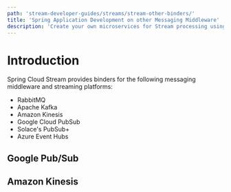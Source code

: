 ```yaml
---
path: 'stream-developer-guides/streams/stream-other-binders/'
title: 'Spring Application Development on other Messaging Middleware'
description: 'Create your own microservices for Stream processing using other messaging middleware such as Google Pub/Sub, Amazon Kinesis, and Solace JMS'
---
```


# Introduction

Spring Cloud Stream provides binders for the following messaging middleware and streaming platforms:

- RabbitMQ
- Apache Kafka
- Amazon Kinesis
- Google Cloud PubSub
- Solace's PubSub+
- Azure Event Hubs

## Google Pub/Sub

## Amazon Kinesis

